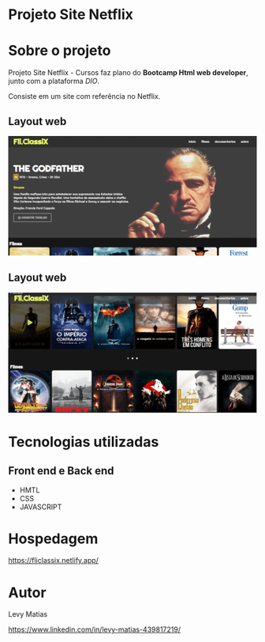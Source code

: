 # Projeto Site Netflix


# Sobre o projeto

Projeto Site Netflix - Cursos faz plano do **Bootcamp  Html web developer**, junto com a plataforma *DIO*.

Consiste em um site com referência no Netflix.

## Layout web
![Web 1](
https://github.com/LevyMatias/ImagensGithub/blob/main/img%20projetos/Netflix_clone/Captura%20netflix.clone.png
)
## Layout web
![Web 2](
https://github.com/LevyMatias/ImagensGithub/blob/main/img%20projetos/Netflix_clone/Captura2.png
)

# Tecnologias utilizadas

## Front end e Back end
- HMTL
- CSS
- JAVASCRIPT

# Hospedagem
https://fliclassix.netlify.app/


# Autor

Levy Matias

https://www.linkedin.com/in/levy-matias-439817219/

